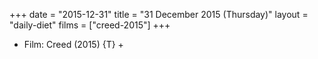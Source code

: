 +++
date = "2015-12-31"
title = "31 December 2015 (Thursday)"
layout = "daily-diet"
films = ["creed-2015"]
+++


* Film: Creed (2015) {T} +